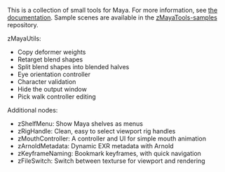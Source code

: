 This is a collection of small tools for Maya.  For more information, see [the documentation](https://zewt.github.io/zMayaTools/index.html).
Sample scenes are available in the [zMayaTools-samples](https://github.com/zewt/zMayaTools-samples) repository.

zMayaUtils:

- Copy deformer weights
- Retarget blend shapes
- Split blend shapes into blended halves
- Eye orientation controller
- Character validation
- Hide the output window
- Pick walk controller editing

Additional nodes:

- zShelfMenu: Show Maya shelves as menus
- zRigHandle: Clean, easy to select viewport rig handles
- zMouthController: A controller and UI for simple mouth animation
- zArnoldMetadata: Dynamic EXR metadata with Arnold
- zKeyframeNaming: Bookmark keyframes, with quick navigation
- zFileSwitch: Switch between texturse for viewport and rendering

